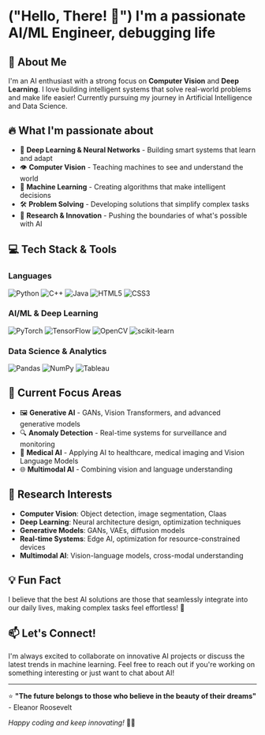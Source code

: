 #  ("Hello, There! 👋") I'm a passionate AI/ML Engineer, debugging life

## 🚀 About Me
I'm an AI enthusiast with a strong focus on **Computer Vision** and **Deep Learning**. I love building intelligent systems that solve real-world problems and make life easier! Currently pursuing my journey in Artificial Intelligence and Data Science.

## 🔥 What I'm passionate about
- 🤖 **Deep Learning & Neural Networks** - Building smart systems that learn and adapt
- 👁️ **Computer Vision** - Teaching machines to see and understand the world
- 🧠 **Machine Learning** - Creating algorithms that make intelligent decisions
- 🛠️ **Problem Solving** - Developing solutions that simplify complex tasks
- 🔬 **Research & Innovation** - Pushing the boundaries of what's possible with AI

## 💻 Tech Stack & Tools

### Languages
![Python](https://img.shields.io/badge/-Python-3776AB?style=flat-square&logo=python&logoColor=white)
![C++](https://img.shields.io/badge/-C++-00599C?style=flat-square&logo=cplusplus&logoColor=white)
![Java](https://img.shields.io/badge/-Java-007396?style=flat-square&logo=java&logoColor=white)
![HTML5](https://img.shields.io/badge/-HTML5-E34F26?style=flat-square&logo=html5&logoColor=white)
![CSS3](https://img.shields.io/badge/-CSS3-1572B6?style=flat-square&logo=css3&logoColor=white)

### AI/ML & Deep Learning
![PyTorch](https://img.shields.io/badge/-PyTorch-EE4C2C?style=flat-square&logo=pytorch&logoColor=white)
![TensorFlow](https://img.shields.io/badge/-TensorFlow-FF6F00?style=flat-square&logo=tensorflow&logoColor=white)
![OpenCV](https://img.shields.io/badge/-OpenCV-5C3EE8?style=flat-square&logo=opencv&logoColor=white)
![scikit-learn](https://img.shields.io/badge/-scikit--learn-F7931E?style=flat-square&logo=scikit-learn&logoColor=white)

### Data Science & Analytics
![Pandas](https://img.shields.io/badge/-Pandas-150458?style=flat-square&logo=pandas&logoColor=white)
![NumPy](https://img.shields.io/badge/-NumPy-013243?style=flat-square&logo=numpy&logoColor=white)
![Tableau](https://img.shields.io/badge/-Tableau-E97627?style=flat-square&logo=tableau&logoColor=white)

## 🎯 Current Focus Areas
- 🖼️ **Generative AI** - GANs, Vision Transformers, and advanced generative models
- 🔍 **Anomaly Detection** - Real-time systems for surveillance and monitoring
- 🏥 **Medical AI** - Applying AI to healthcare, medical imaging and Vision Language Models
- 🌐 **Multimodal AI** - Combining vision and language understanding

## 🔬 Research Interests
- **Computer Vision**: Object detection, image segmentation, Claas
- **Deep Learning**: Neural architecture design, optimization techniques
- **Generative Models**: GANs, VAEs, diffusion models
- **Real-time Systems**: Edge AI, optimization for resource-constrained devices
- **Multimodal AI**: Vision-language models, cross-modal understanding


## 💡 Fun Fact
I believe that the best AI solutions are those that seamlessly integrate into our daily lives, making complex tasks feel effortless! 🚀

## 📫 Let's Connect!
I'm always excited to collaborate on innovative AI projects or discuss the latest trends in machine learning. Feel free to reach out if you're working on something interesting or just want to chat about AI!

---
⭐ **"The future belongs to those who believe in the beauty of their dreams"** - Eleanor Roosevelt

*Happy coding and keep innovating!* 🚀✨
